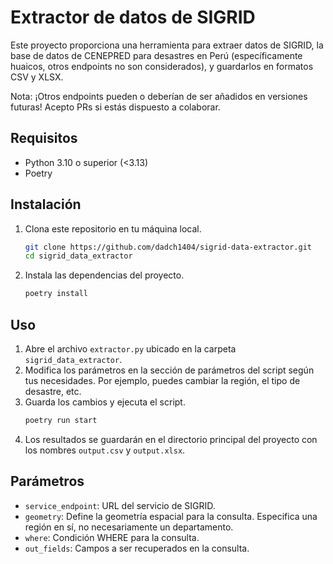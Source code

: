 # Extractor de datos de SIGRID

Este proyecto proporciona una herramienta para extraer datos de SIGRID, la base de datos de CENEPRED para desastres en Perú (específicamente huaicos, otros endpoints no son considerados), y guardarlos en formatos CSV y XLSX.

Nota: ¡Otros endpoints pueden o deberían de ser añadidos en versiones futuras! Acepto PRs si estás dispuesto a colaborar.

## Requisitos

-   Python 3.10 o superior (<3.13)
-   Poetry

## Instalación

1. Clona este repositorio en tu máquina local.
    ```sh
    git clone https://github.com/dadch1404/sigrid-data-extractor.git
    cd sigrid_data_extractor
    ```
2. Instala las dependencias del proyecto.
    ```sh
    poetry install
    ```

## Uso

1. Abre el archivo `extractor.py` ubicado en la carpeta `sigrid_data_extractor`.
2. Modifica los parámetros en la sección de parámetros del script según tus necesidades. Por ejemplo, puedes cambiar la región, el tipo de desastre, etc.
3. Guarda los cambios y ejecuta el script.
    ```sh
    poetry run start
    ```
4. Los resultados se guardarán en el directorio principal del proyecto con los nombres `output.csv` y `output.xlsx`.

## Parámetros

-   `service_endpoint`: URL del servicio de SIGRID.
-   `geometry`: Define la geometría espacial para la consulta. Especifica una región en sí, no necesariamente un departamento.
-   `where`: Condición WHERE para la consulta.
-   `out_fields`: Campos a ser recuperados en la consulta.
